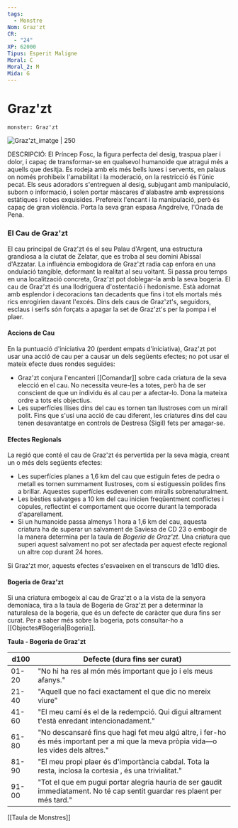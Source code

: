 ```yaml
---
tags:
  - Monstre
Nom: Graz'zt
CR:
  - "24"
XP: 62000
Tipus: Esperit Maligne
Moral: C
Moral_2: M
Mida: G
---
```

# Graz'zt

```statblock
monster: Graz'zt
```

![Graz'zt_imatge | 250](https://static.wikia.nocookie.net/forgottenrealms/images/4/40/Graz%27zt-5e.png/revision/latest?cb&#x3D;20170928184002)

DESCRIPCIÓ: 
El Príncep Fosc, la figura perfecta del desig, traspua plaer i dolor, i capaç de transformar-se en qualsevol humanoide que atragui més a aquells que desitja. Es rodeja amb els més bells luxes i servents, en palaus on només prohibeix l'amabilitat i la moderació, on la restricció és l'únic pecat. Els seus adoradors s'entreguen al desig, subjugant amb manipulació, suborn o informació, i solen portar màscares d'alabastre amb expressions estàtiques i robes exquisides. Prefereix l'encant i la manipulació, però és capaç de gran violència. Porta la seva gran espasa Angdrelve, l'Onada de Pena.

### El Cau de Graz'zt

El cau principal de Graz'zt és el seu Palau d'Argent, una estructura grandiosa a la ciutat de Zelatar, que es troba al seu domini Abissal d'Azzatar. La influència embogidora de Graz'zt radia cap enfora en una ondulació tangible, deformant la realitat al seu voltant. Si passa prou temps en una localització concreta, Graz'zt pot doblegar-la amb la seva bogeria. El cau de Graz'zt és una llodriguera d'ostentació i hedonisme. Està adornat amb esplendor i decoracions tan decadents que fins i tot els mortals més rics enrogirien davant l'excés. Dins dels caus de Graz'zt's, seguidors, esclaus i serfs són forçats a apagar la set de Graz'zt's per la pompa i el plaer.
#### Accions de Cau

En la puntuació d'iniciativa 20 (perdent empats d'iniciativa), Graz'zt pot usar una acció de cau per a causar un dels següents efectes; no pot usar el mateix efecte dues rondes seguides:

- Graz'zt conjura l'encanteri [[Comandar]] sobre cada criatura de la seva elecció en el cau. No necessita veure-les a totes, però ha de ser conscient de que un individu és al cau per a afectar-lo. Dona la mateixa ordre a tots els objectius.
- Les superfícies llises dins del cau es tornen tan llustroses com un mirall polit. Fins que s'usi una acció de cau diferent, les criatures dins del cau tenen desavantatge en controls de Destresa (Sigil) fets per amagar-se.
#### Efectes Regionals

La regió que conté el cau de Graz'zt és pervertida per la seva màgia, creant un o més dels següents efectes:

- Les superfícies planes a 1,6 km del cau que estiguin fetes de pedra o metall es tornen summament llustroses, com si estiguessin polides fins a brillar. Aquestes superfícies esdevenen com miralls sobrenaturalment.
- Les bèsties salvatges a 10 km del cau inicien freqüentment conflictes i còpules,  reflectint el comportament que ocorre durant la temporada d'aparellament.
- Si un humanoide passa almenys 1 hora a 1,6 km del cau, aquesta criatura ha de superar un salvament de Saviesa de CD 23 o embogir de la manera determina per la taula de *Bogeria de Graz'zt*. Una criatura que superi aquest salvament no pot ser afectada per aquest efecte regional un altre cop durant 24 hores.

Si Graz'zt mor, aquests efectes s'esvaeixen en el transcurs de 1d10 dies.
#### Bogeria de Graz'zt

Si una criatura embogeix al cau de Graz'zt o a la vista de la senyora demoníaca, tira a la taula de Bogeria de Graz'zt per a determinar la naturalesa de la bogeria, que és un defecte de caràcter que dura fins ser curat. Per a saber més sobre la bogeria, pots consultar-ho a [[Objectes#Bogeria|Bogeria]].

**Taula - Bogeria de Graz'zt**

| d100  | Defecte (dura fins ser curat)                                                                                                         |
| ----- | ------------------------------------------------------------------------------------------------------------------------------------- |
| 01-20 | "No hi ha res al món més important que jo i els meus afanys."                                                                         |
| 21-40 | "Aquell que no faci exactament el que dic no mereix viure"                                                                            |
| 41-60 | "El meu camí és el de la redempció. Qui digui altrament t'està enredant intencionadament."                                            |
| 61-80 | "No descansaré fins que hagi fet meu algú altre, i fer-ho és més important per a mi que la meva pròpia vida—o les vides dels altres." |
| 81-90 | "El meu propi plaer és d'importància cabdal. Tota la resta, inclosa la cortesia , és una trivialitat."                                |
| 91-00 | "Tot el que em pugui portar alegria hauria de ser gaudit immediatament. No té cap sentit guardar res plaent per més tard."            |

[[Taula de Monstres]]